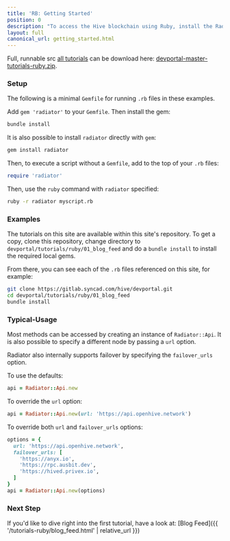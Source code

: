 ```yaml
---
title: 'RB: Getting Started'
position: 0
description: "To access the Hive blockchain using Ruby, install the Radiator gem: [https://github.com/inertia186/radiator](https://github.com/inertia186/radiator).  Full documentation on Radiator api methods are hosted on [rubydoc.info](https://www.rubydoc.info/gems/radiator)."
layout: full
canonical_url: getting_started.html
---
```

Full, runnable src [all tutorials](https://gitlab.syncad.com/hive/devportal/-/tree/master/tutorials/ruby) can be download here: [devportal-master-tutorials-ruby.zip](https://gitlab.syncad.com/hive/devportal/-/archive/master/devportal-master.zip?path=tutorials/ruby).

### Setup

The following is a minimal `Gemfile` for running `.rb` files in these examples.

Add `gem 'radiator'` to your `Gemfile`.  Then install the gem:

```bash
bundle install
```

It is also possible to install `radiator` directly with `gem`:

```bash
gem install radiator
```

Then, to execute a script without a `Gemfile`, add to the top of your `.rb` files:

```ruby
require 'radiator'
```

Then, use the `ruby` command with `radiator` specified:

```bash
ruby -r radiator myscript.rb
```

### Examples

The tutorials on this site are available within this site's repository.  To get a copy, clone this repository, change directory to `devportal/tutorials/ruby/01_blog_feed` and do a `bundle install` to install the required local gems.

From there, you can see each of the `.rb` files referenced on this site, for example:

```bash
git clone https://gitlab.syncad.com/hive/devportal.git
cd devportal/tutorials/ruby/01_blog_feed
bundle install
```

### Typical-Usage

Most methods can be accessed by creating an instance of `Radiator::Api`.  It is also possible to specify a different node by passing a `url` option.

Radiator also internally supports failover by specifying the `failover_urls` option.

To use the defaults:

```ruby
api = Radiator::Api.new
```

To override the `url` option:

```ruby
api = Radiator::Api.new(url: 'https://api.openhive.network')
```

To override both `url` and `failover_urls` options:

```ruby
options = {
  url: 'https://api.openhive.network',
  failover_urls: [
    'https://anyx.io',
    'https://rpc.ausbit.dev',
    'https://hived.privex.io',
  ]
}
api = Radiator::Api.new(options)
```

### Next Step

If you'd like to dive right into the first tutorial, have a look at: [Blog Feed]({{ '/tutorials-ruby/blog_feed.html' | relative_url }})
